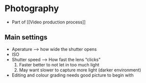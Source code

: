 # Photography
- Part of [[Video production process]]
## Main settings
- Aperature –> how wide the shutter opens
- ISO
- Shutter speed –> How fast the lens “clicks”
  1. Faster better to not let in too much light
  2. May want slower to capture more light (darker environment)
- Editing and colour grading needs good picture to begin with

